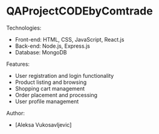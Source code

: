 # QAProjectCODEbyComtrade

Technologies:
- Front-end: HTML, CSS, JavaScript, React.js
- Back-end: Node.js, Express.js
- Database: MongoDB

Features:
- User registration and login functionality
- Product listing and browsing
- Shopping cart management
- Order placement and processing
- User profile management

Author:
- [Aleksa Vukosavljevic]
